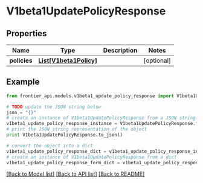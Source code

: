 # V1beta1UpdatePolicyResponse


## Properties
Name | Type | Description | Notes
------------ | ------------- | ------------- | -------------
**policies** | [**List[V1beta1Policy]**](V1beta1Policy.md) |  | [optional] 

## Example

```python
from frontier_api.models.v1beta1_update_policy_response import V1beta1UpdatePolicyResponse

# TODO update the JSON string below
json = "{}"
# create an instance of V1beta1UpdatePolicyResponse from a JSON string
v1beta1_update_policy_response_instance = V1beta1UpdatePolicyResponse.from_json(json)
# print the JSON string representation of the object
print V1beta1UpdatePolicyResponse.to_json()

# convert the object into a dict
v1beta1_update_policy_response_dict = v1beta1_update_policy_response_instance.to_dict()
# create an instance of V1beta1UpdatePolicyResponse from a dict
v1beta1_update_policy_response_form_dict = v1beta1_update_policy_response.from_dict(v1beta1_update_policy_response_dict)
```
[[Back to Model list]](../README.md#documentation-for-models) [[Back to API list]](../README.md#documentation-for-api-endpoints) [[Back to README]](../README.md)


